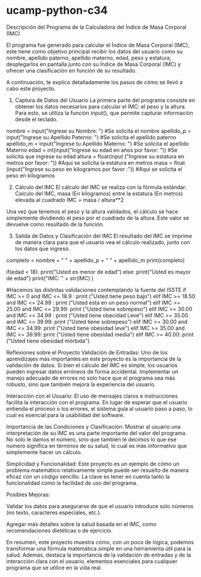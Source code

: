 # ucamp-python-c34
Descripción del Programa de la Calculadora del Índice de Masa Corporal (IMC)

El programa fue generado para calcular el Índice de Masa Corporal (IMC), este tiene como objetivo principal recibir los datos del usuario como su nombre, apellido paterno, apellido materno, edad, peso y estatura, desplegarlos en pantalla junto con su Índice de Masa Corporal (IMC) y ofrecer una clasificación en función de su resultado.

A continuación, te explico detalladamente los pasos de cómo se llevó a cabo este proyecto.

1. Captura de Datos del Usuario
La primera parte del programa consiste en obtener los datos necesarios para calcular el IMC: el peso y la altura. Para esto, se utiliza la función input(), que permite capturar información desde el teclado.

nombre = input("Ingrese su Nombre: ") #Se solicita el nombre
apellido_p = input("Ingrese su Apellido Paterno: ") #Se solicita el apellido paterno 
apellido_m = input("Ingrese tu Apellido Materno: ") #Se solicita  el apellido Materno
edad = int(input("Ingrese su edad en años por favor: ")) #Se solicita que ingrese su edad
altura = float(input ("Ingrese su estatura en metros por favor: ")) #Aqui se solicita la estatura en metros
masa = float (input("Ingrese su peso en kilogramos por favor :")) #Aqui se solicita el peso en kilogramos

2. Cálculo del IMC
El cálculo del IMC se realiza con la fórmula estándar:
Calculo del IMC, masa (En kilogramos) entre la estatura (En metros) elevada al cuadrado
​IMC = masa / altura**2
 
Una vez que tenemos el peso y la altura validados, el cálculo se hace simplemente dividiendo el peso por el cuadrado de la altura. Este valor se devuelve como resultado de la función.

3. Salida de Datos y Clasificación del IMC
El resultado del IMC se imprime de manera clara para que el usuario vea el cálculo realizado, junto con los datos que ingresó.

completo = nombre + " " + apellido_p + " " + apellido_m
print(completo)


if(edad < 18):
        print("Usted es menor de edad")
else:
        print("Usted es mayor de edad")
print("IMC: " + str(IMC) )

#Hacemos las distintas validaciones contemplando la fuente del ISSTE
if IMC >= 0 and IMC <= 18.9 :
        print ("Usted tiene peso bajo")
elif IMC >= 18.50 and IMC <= 24.99 :
        print ("Usted esta en un peso normal")
elif IMC >= 25.00 and IMC <= 29.99:
        print ("Usted tiene sobrepeso")
elif IMC >= 30.00 and IMC <= 34.99 :
        print ("Usted tiene obecidad Leve")
elif IMC >= 35.00 and IMC <= 39.99:
        print ("Usted tiene sobrepeso")
elif IMC >= 30.00 and IMC <= 34.99:
        print ("Usted tiene obesidad leve")
elif IMC >= 35.00 and IMC <= 39.99:
        print ("Usted tiene obesidad media")
elif IMC >= 40.00:
        print ("Usted tiene obesidad mórbida")


Reflexiones sobre el Proyecto
Validación de Entradas:
Uno de los aprendizajes más importantes en este proyecto es la importancia de la validación de datos. Si bien el cálculo del IMC es simple, los usuarios pueden ingresar datos erróneos de forma accidental. Implementar un manejo adecuado de errores no solo hace que el programa sea más robusto, sino que también mejora la experiencia del usuario.

Interacción con el Usuario:
El uso de mensajes claros e instrucciones facilita la interacción con el programa. En lugar de esperar que el usuario entienda el proceso o los errores, el sistema guía al usuario paso a paso, lo cual es esencial para la usabilidad del software.

Importancia de las Condiciones y Clasificación:
Mostrar al usuario una interpretación de su IMC es una parte importante del valor del programa. No solo le damos el número, sino que también le decimos lo que ese número significa en términos de su salud, lo cual es más informativo que simplemente hacer un cálculo.

Simplicidad y Funcionalidad:
Este proyecto es un ejemplo de cómo un problema matemático relativamente simple puede ser resuelto de manera eficaz con un código sencillo. La clave es tener en cuenta tanto la funcionalidad como la facilidad de uso del programa.

Posibles Mejoras:

Validar los datos para asegurarse de que el usuario introduce solo números (no texto, caracteres especiales, etc.).

Agregar más detalles sobre la salud basada en el IMC, como recomendaciones dietéticas o de ejercicio.

En resumen, este proyecto muestra cómo, con un poco de lógica, podemos transformar una fórmula matemática simple en una herramienta útil para la salud. Además, destaca la importancia de la validación de entradas y de la interacción clara con el usuario, elementos esenciales para cualquier programa que se utilice en la vida real.